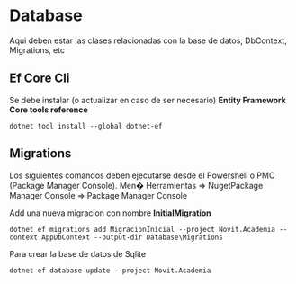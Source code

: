 ﻿# Database

Aqui deben estar las clases relacionadas con la base de datos, DbContext, Migrations, etc

## Ef Core Cli

Se debe instalar (o actualizar en caso de ser necesario) **Entity Framework Core tools reference**
```
dotnet tool install --global dotnet-ef
```

## Migrations

Los siguientes comandos deben ejecutarse desde el Powershell o PMC (Package Manager Console). Men� Herramientas => NugetPackage Manager Console => Package Manager Console

Add una nueva migracion con nombre **InitialMigration**
```
dotnet ef migrations add MigracionInicial --project Novit.Academia --context AppDbContext --output-dir Database\Migrations
```

Para crear la base de datos de Sqlite
```
dotnet ef database update --project Novit.Academia
```
